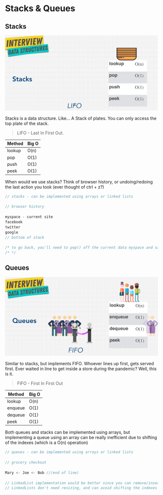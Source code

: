 # Stacks & Queues

## Stacks

![Stacks](./stacks.png)

Stacks is a data structure. Like... A Stack of plates. You can only access the top plate of the stack.

> LIFO - Last In First Out.

| Method | Big O |
| ------ | ----- |
| lookup | O(n)  |
| pop    | O(1)  |
| push   | O(1)  |
| peek   | O(1)  |

When would we use stacks? Think of browser history, or undoing/redoing the last action you took (ever thought of ctrl + z?)

```js
// stacks - can be implemented using arrays or linked lists

// browser history

myspace - current site
facebook
twitter
google
// bottom of stack

/* to go back, you'll need to pop() off the current data myspace and save it temporarily if you want to go forward again to that site */
/* */
```

## Queues

![Queues](./Queues.png)

Similar to stacks, but implements FIFO. Whoever lines up first, gets served first. Ever waited in line to get inside a store during the pandemic? Well, this is it.

> FIFO - First In First Out

| Method  | Big O |
| ------- | ----- |
| lookup  | O(n)  |
| enqueue | O(1)  |
| dequeue | O(1)  |
| peek    | O(1)  |

Both queues and stacks can be implemented using arrays, but implementing a queue using an array can be really inefficient due to shifting of the indexes (which is a O(n) operation)

```js
// queues - can be implemented using arrays or linked lists

// grocery checkout

Mary <- Joe <- Bob //(end of line)

// LinkedList implementation would be better since you can remove/insert at head or remove/insert at tail.
// LinkedLists don't need resizing, and can avoid shifting the indexes if using array
```